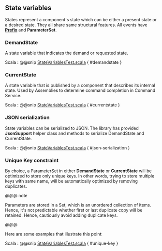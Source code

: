 ## State variables

States represent a component's state which can be either a present state or a desired state. They all share same structural features. All events have **[Prefix](commands.html#Prefix)** and **ParameterSet**.

### DemandState

A state variable that indicates the demand or requested state.

Scala
:   @@snip [StateVariablesTest.scala](../../../../../examples/src/test/scala/csw/services/messages/StateVariablesTest.scala) { #demandstate }


### CurrentState

A state variable that is published by a component that describes its internal state. Used by Assemblies to determine command completion in Command Service.

Scala
:   @@snip [StateVariablesTest.scala](../../../../../examples/src/test/scala/csw/services/messages/StateVariablesTest.scala) { #currentstate }

### JSON serialization
State variables can be serialized to JSON. The library has provided **JsonSupport** helper class and methods to serialize DemandState and CurrentState.

Scala
:   @@snip [StateVariablesTest.scala](../../../../../examples/src/test/scala/csw/services/messages/StateVariablesTest.scala) { #json-serialization }

### Unique Key constraint

By choice, a ParameterSet in either **DemandState** or **CurrentState** will be optimized to store only unique keys. In other words, trying to store multiple keys with same name, will be automatically optimized by removing duplicates.

@@@ note

Parameters are stored in a Set, which is an unordered collection of items. Hence, it's not predictable whether first or last duplicate copy will be retained. Hence, cautiously avoid adding duplicate keys.

@@@    

Here are some examples that illustrate this point:

Scala
:   @@snip [StateVariablesTest.scala](../../../../../examples/src/test/scala/csw/services/messages/StateVariablesTest.scala) { #unique-key }
